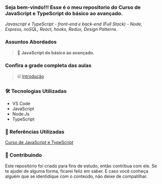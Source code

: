 ### Seja bem-vindo!!! Esse é o meu repositorio do Curso de JavaScript e TypeScript do básico ao avançado.
_Javascript e TypeScript - front-end e back-end (Full Stack) - Node, Express, noSQL, React, hooks, Redux, Design Patterns._



###  Assuntos Abordados
> 📌  <strong> JavaScript do básico ao avançado. </strong>  



### Confira a grade completa das aulas
> ☑️ [Introdução]()


### 🛠 Tecnologias Utilizadas
- VS Code
- JavaScript
- Node.Js
- TypeScript

### 📑 Referências Utilizadas
[Curso de JavaScript e TypeScript](https://www.udemy.com/course/curso-de-javascript-moderno-do-basico-ao-avancado/?couponCode=2021PM25)



### 🤝 Contribuindo
Este repositório foi criado para fins de estudo, então contribua com ele. Se te ajudei de alguma forma, ficarei feliz em
saber. E caso você conheça alguém que se identidique com o conteúdo, não deixe de compatilhar.


